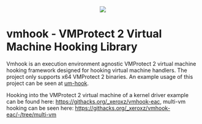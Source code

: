 <div align="center">
    <div>
        <img src="https://back.engineering/vmprotect-2/7.png"/>
    </div>
</div>

# vmhook - VMProtect 2 Virtual Machine Hooking Library

Vmhook is an execution environment agnostic VMProtect 2 virtual machine hooking framework designed for hooking virtual machine handlers. The project only supports x64 VMProtect 2 binaries. An example usage of this project can be seen at [um-hook](https://githacks.org/vmp2/um-hook).

Hooking into the VMProtect 2 virtual machine of a kernel driver example can be found here: https://githacks.org/_xeroxz/vmhook-eac, multi-vm hooking can be seen here: https://githacks.org/_xeroxz/vmhook-eac/-/tree/multi-vm
